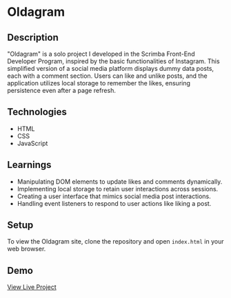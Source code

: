 # Oldagram

## Description
"Oldagram" is a solo project I developed in the Scrimba Front-End Developer Program, inspired by the basic functionalities of Instagram. This simplified version of a social media platform displays dummy data posts, each with a comment section. Users can like and unlike posts, and the application utilizes local storage to remember the likes, ensuring persistence even after a page refresh.

## Technologies
- HTML
- CSS
- JavaScript

## Learnings
- Manipulating DOM elements to update likes and comments dynamically.
- Implementing local storage to retain user interactions across sessions.
- Creating a user interface that mimics social media post interactions.
- Handling event listeners to respond to user actions like liking a post.

## Setup
To view the Oldagram site, clone the repository and open `index.html` in your web browser.

## Demo
[View Live Project](https://monumental-capybara-a894e7.netlify.app/)

